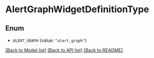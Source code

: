 # AlertGraphWidgetDefinitionType

## Enum


* `ALERT_GRAPH` (value: `"alert_graph"`)


[[Back to Model list]](../README.md#documentation-for-models) [[Back to API list]](../README.md#documentation-for-api-endpoints) [[Back to README]](../README.md)


